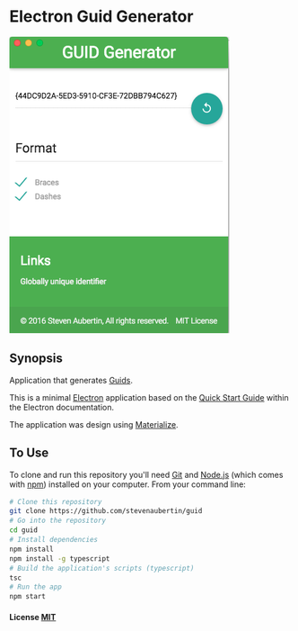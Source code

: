 # Electron Guid Generator

![alt](https://github.com/stevenaubertin/pictures/blob/master/guid/preview.png)

## Synopsis

Application that generates [Guids](https://en.wikipedia.org/wiki/Globally_unique_identifier).

This is a minimal [Electron](http://electron.atom.io) application based on the [Quick Start Guide](http://electron.atom.io/docs/latest/tutorial/quick-start) within the Electron documentation.

The application was design using [Materialize](http://materializecss.com/).

## To Use

To clone and run this repository you'll need [Git](https://git-scm.com) and [Node.js](https://nodejs.org/en/download/) (which comes with [npm](http://npmjs.com)) installed on your computer. From your command line:

```bash
# Clone this repository
git clone https://github.com/stevenaubertin/guid
# Go into the repository
cd guid
# Install dependencies
npm install
npm install -g typescript
# Build the application's scripts (typescript)
tsc
# Run the app
npm start
```

#### License [MIT](LICENSE)
